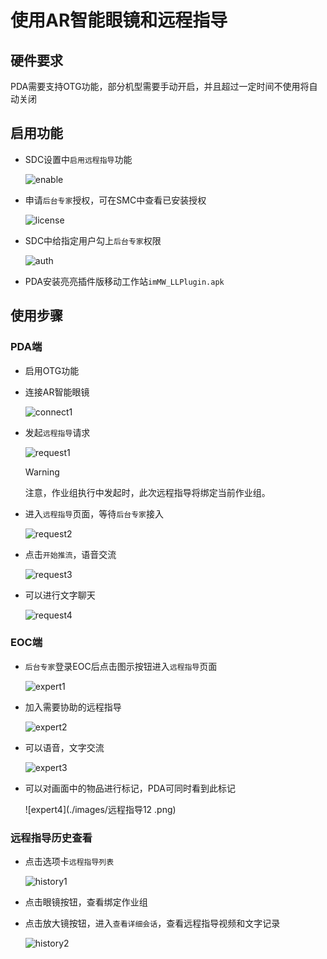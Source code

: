 # 使用AR智能眼镜和远程指导

## 硬件要求
PDA需要支持OTG功能，部分机型需要手动开启，并且超过一定时间不使用将自动关闭
## 启用功能
* SDC设置中`启用远程指导`功能

    ![enable](./images/远程指导1.png)
* 申请`后台专家`授权，可在SMC中查看已安装授权

    ![license](./images/远程指导2.png)
* SDC中给指定用户勾上`后台专家`权限

    ![auth](./images/远程指导3.png)
* PDA安装亮亮插件版移动工作站`imMW_LLPlugin.apk`

## 使用步骤
### PDA端
* 启用OTG功能
* 连接AR智能眼镜

    ![connect1](./images/远程指导4.png)
* 发起`远程指导`请求

    ![request1](./images/远程指导5.png)
    > [!warning] 
    > 注意，作业组执行中发起时，此次远程指导将绑定当前作业组。
* 进入`远程指导`页面，等待`后台专家`接入

    ![request2](./images/远程指导6.jpg)
* 点击`开始推流`，语音交流

    ![request3](./images/远程指导7.jpg)
* 可以进行文字聊天

    ![request4](./images/远程指导8.jpg)

### EOC端
* `后台专家`登录EOC后点击图示按钮进入`远程指导`页面

    ![expert1](./images/远程指导9.png)
* 加入需要协助的远程指导

    ![expert2](./images/远程指导10.png)
* 可以语音，文字交流

    ![expert3](./images/远程指导11.png)
* 可以对画面中的物品进行标记，PDA可同时看到此标记

    ![expert4](./images/远程指导12
    .png)

### 远程指导历史查看
* 点击选项卡`远程指导列表`

    ![history1](./images/远程指导13.png)
* 点击眼镜按钮，查看绑定作业组
* 点击放大镜按钮，进入`查看详细会话`，查看远程指导视频和文字记录

    ![history2](./images/远程指导14.png)
